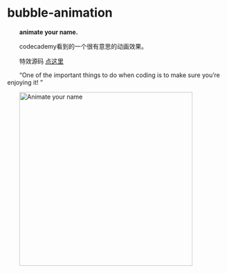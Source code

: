 # bubble-animation
&emsp;&emsp;**animate your name.**

&emsp;&emsp;codecademy看到的一个很有意思的动画效果。

&emsp;&emsp;特效源码 [点这里](https://github.com/AlbionsRefuge/bubbles-faq/blob/master/gists/bubbles.js)

&emsp;&emsp;“One of the important things to do when coding is to make sure you’re enjoying it! ”

&emsp;&emsp;<img src="http://s3.amazonaws.com/codecademy-images/email/welcome-series/codecademy-animation-02sec.gif" width="400" height="400" alt="Animate your name"/>

